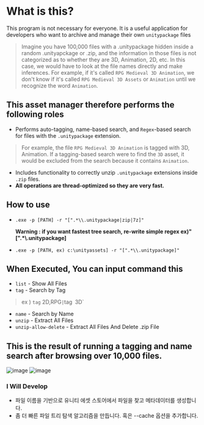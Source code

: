 
# What is this?
This program is not necessary for everyone. It is a useful application for developers who want to archive and manage their own `unitypackage` files


>  Imagine you have 100,000 files with a .unitypackage hidden inside a random .unityapckage or .zip, and the information in those files is not categorized as to whether they are 3D, Animation, 2D, etc.
In this case, we would have to look at the file names directly and make inferences. For example, if it's called `RPG Medieval 3D Animation`, we don't know if it's called `RPG Medieval 3D Assets` or `Animation` until we recognize the word `Animation`.
 


## This asset manager therefore performs the following roles

- Performs auto-tagging, name-based search, and `Regex`-based search for files with the `.unitypackage` extension.
> For example, the file `RPG Medieval 3D Animation` is tagged with 3D, Animation. If a tagging-based search were to find the `3D` asset, it would be excluded from the search because it contains `Animation`.
- Includes functionality to correctly unzip `.unitypackage` extensions inside `.zip` files.
- **All operations are thread-optimized so they are very fast.** 



## How to use
- `.exe -p [PATH] -r "[".*\\.unitypackage|zip|7z]"`

  **Warning : if you want fastest tree search, re-write simple regex ex)"[".*\\.unitypackage]**
- `.exe -p [PATH, ex) c:\unityassets] -r "[".*\\.unitypackage]"`
## When Executed, You can input command this

- `list` - Show All Files
- `tag` - Search by Tag
> ex ) `tag` 2D,RPG` | `tag` `3D`
- `name` - Search by Name
- `unzip` - Extract All Files
- `unzip-allow-delete` - Extract All Files And Delete .zip File
 
## This is the result of running a tagging and name search after browsing over 10,000 files.
![image](https://github.com/shlifedev/unity-large-assets-manager/assets/49047211/19708959-9d46-4596-85a8-e88591e7edf2)
![image](https://github.com/shlifedev/unity-large-assets-manager/assets/49047211/d081c904-0ab8-4c69-8f06-2b6e3148e084)


### I Will Develop 
- 파일 이름을 기반으로 유니티 에셋 스토어에서 파일을 찾고 메타데이터를 생성합니다.
- 좀 더 빠른 파일 트리 탐색 알고리즘을 만듭니다. 혹은 --cache 옵션을 추가합니다.

